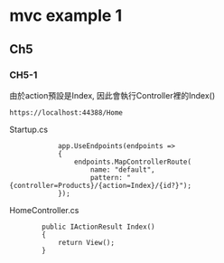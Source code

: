 # mvc example 1


## Ch5

### CH5-1

由於action預設是Index, 因此會執行Controller裡的Index()
```
https://localhost:44388/Home
```

Startup.cs
```
            app.UseEndpoints(endpoints =>
            {
                endpoints.MapControllerRoute(
                    name: "default",
                    pattern: "{controller=Products}/{action=Index}/{id?}");
            });
```

HomeController.cs
```
        public IActionResult Index()
        {
            return View();
        }
```

